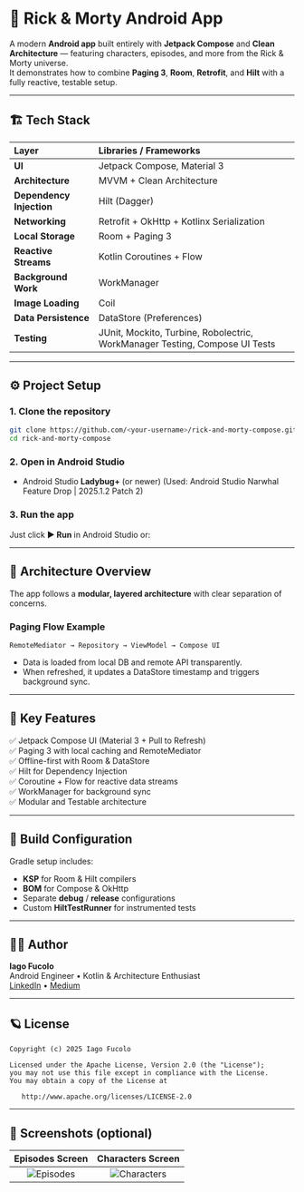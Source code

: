 # 🧬 Rick & Morty Android App

A modern **Android app** built entirely with **Jetpack Compose** and **Clean Architecture** — featuring characters, episodes, and more from the Rick & Morty universe.  
It demonstrates how to combine **Paging 3**, **Room**, **Retrofit**, and **Hilt** with a fully reactive, testable setup.

---

## 🏗️ Tech Stack

| Layer | Libraries / Frameworks |
|:------|:-----------------------|
| **UI** | Jetpack Compose, Material 3 |
| **Architecture** | MVVM + Clean Architecture |
| **Dependency Injection** | Hilt (Dagger) |
| **Networking** | Retrofit + OkHttp + Kotlinx Serialization |
| **Local Storage** | Room + Paging 3 |
| **Reactive Streams** | Kotlin Coroutines + Flow |
| **Background Work** | WorkManager |
| **Image Loading** | Coil |
| **Data Persistence** | DataStore (Preferences) |
| **Testing** | JUnit, Mockito, Turbine, Robolectric, WorkManager Testing, Compose UI Tests |

---

## ⚙️ Project Setup

### 1. Clone the repository
```bash
git clone https://github.com/<your-username>/rick-and-morty-compose.git
cd rick-and-morty-compose
```

### 2. Open in Android Studio
- Android Studio **Ladybug+** (or newer) (Used: Android Studio Narwhal Feature Drop | 2025.1.2 Patch 2)

### 3. Run the app
Just click **▶ Run** in Android Studio or:

---

## 🧩 Architecture Overview

The app follows a **modular, layered architecture** with clear separation of concerns.

### Paging Flow Example
```
RemoteMediator → Repository → ViewModel → Compose UI
```

- Data is loaded from local DB and remote API transparently.
- When refreshed, it updates a DataStore timestamp and triggers background sync.

---

## 🧱 Key Features

✅ Jetpack Compose UI (Material 3 + Pull to Refresh)  
✅ Paging 3 with local caching and RemoteMediator  
✅ Offline-first with Room & DataStore  
✅ Hilt for Dependency Injection  
✅ Coroutine + Flow for reactive data streams  
✅ WorkManager for background sync  
✅ Modular and Testable architecture  

---

## 🧰 Build Configuration

Gradle setup includes:
- **KSP** for Room & Hilt compilers
- **BOM** for Compose & OkHttp
- Separate **debug** / **release** configurations
- Custom **HiltTestRunner** for instrumented tests

---

## 🧑‍💻 Author

**Iago Fucolo**  
Android Engineer • Kotlin & Architecture Enthusiast  
[LinkedIn]([https://www.linkedin.com/in/iagofucolo/](https://www.linkedin.com/in/ifucolo/)) • [Medium](https://medium.com/@ifucolo)

---

## 🪐 License

```
Copyright (c) 2025 Iago Fucolo

Licensed under the Apache License, Version 2.0 (the "License");
you may not use this file except in compliance with the License.
You may obtain a copy of the License at

   http://www.apache.org/licenses/LICENSE-2.0
```

---

## 🌟 Screenshots (optional)
| Episodes Screen | Characters Screen |
|:----------------:|:----------------:|
| ![Episodes](docs/screenshots/episodes.png) | ![Characters](docs/screenshots/characters.png) |
